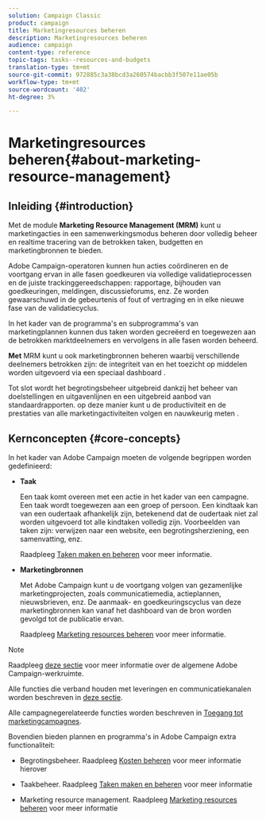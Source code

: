 ```yaml
---
solution: Campaign Classic
product: campaign
title: Marketingresources beheren
description: Marketingresources beheren
audience: campaign
content-type: reference
topic-tags: tasks--resources-and-budgets
translation-type: tm+mt
source-git-commit: 972885c3a38bcd3a260574bacbb3f507e11ae05b
workflow-type: tm+mt
source-wordcount: '402'
ht-degree: 3%

---
```



# Marketingresources beheren{#about-marketing-resource-management}

## Inleiding {#introduction}

Met de module **Marketing Resource Management (MRM)** kunt u marketingacties in een samenwerkingsmodus beheren door volledig beheer en realtime tracering van de betrokken taken, budgetten en marketingbronnen te bieden.

Adobe Campaign-operatoren kunnen hun acties coördineren en de voortgang ervan in alle fasen goedkeuren via volledige validatieprocessen en de juiste trackinggereedschappen: rapportage, bijhouden van goedkeuringen, meldingen, discussieforums, enz. Ze worden gewaarschuwd in de gebeurtenis of fout of vertraging en in elke nieuwe fase van de validatiecyclus.

In het kader van de programma&#39;s en subprogramma&#39;s van marketingplannen kunnen dus taken worden gecreëerd en toegewezen aan de betrokken marktdeelnemers en vervolgens in alle fasen worden beheerd.

**Met** MRM kunt u ook marketingbronnen beheren waarbij verschillende deelnemers betrokken zijn: de integriteit van en het toezicht op middelen worden uitgevoerd via een speciaal dashboard .

Tot slot wordt het begrotingsbeheer uitgebreid dankzij het beheer van doelstellingen en uitgavenlijnen en een uitgebreid aanbod van standaardrapporten. op deze manier kunt u de productiviteit en de prestaties van alle marketingactiviteiten volgen en nauwkeurig meten .

## Kernconcepten {#core-concepts}

In het kader van Adobe Campaign moeten de volgende begrippen worden gedefinieerd:

* **Taak**

   Een taak komt overeen met een actie in het kader van een campagne. Een taak wordt toegewezen aan een groep of persoon. Een kindtaak kan van een oudertaak afhankelijk zijn, betekenend dat de oudertaak niet zal worden uitgevoerd tot alle kindtaken volledig zijn. Voorbeelden van taken zijn: verwijzen naar een website, een begrotingsherziening, een samenvatting, enz.

   Raadpleeg [Taken maken en beheren](../../campaign/using/creating-and-managing-tasks.md) voor meer informatie.

* **Marketingbronnen**

   Met Adobe Campaign kunt u de voortgang volgen van gezamenlijke marketingprojecten, zoals communicatiemedia, actieplannen, nieuwsbrieven, enz. De aanmaak- en goedkeuringscyclus van deze marketingbronnen kan vanaf het dashboard van de bron worden gevolgd tot de publicatie ervan.

   Raadpleeg [Marketing resources beheren](../../campaign/using/managing-marketing-resources.md) voor meer informatie.

>[!NOTE]
>
>Raadpleeg [deze sectie](../../platform/using/adobe-campaign-workspace.md) voor meer informatie over de algemene Adobe Campaign-werkruimte.
>  
>Alle functies die verband houden met leveringen en communicatiekanalen worden beschreven in [deze sectie](../../delivery/using/steps-about-delivery-creation-steps.md).
>
>Alle campagnegerelateerde functies worden beschreven in [Toegang tot marketingcampagnes](../../campaign/using/accessing-marketing-campaigns.md).

Bovendien bieden plannen en programma&#39;s in Adobe Campaign extra functionaliteit:

* Begrotingsbeheer. Raadpleeg [Kosten beheren](../../campaign/using/controlling-costs.md) voor meer informatie hierover

* Taakbeheer. Raadpleeg [Taken maken en beheren](../../campaign/using/creating-and-managing-tasks.md) voor meer informatie

* Marketing resource management. Raadpleeg [Marketing resources beheren](../../campaign/using/managing-marketing-resources.md) voor meer informatie

